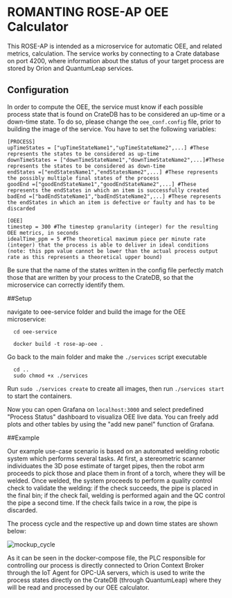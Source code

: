 # ROMANTING ROSE-AP OEE Calculator


This ROSE-AP is intended as a microservice for automatic OEE, and related metrics, calculation. The service works by connecting to a Crate database on port 4200, where information about the status of your target process are stored by Orion and QuantumLeap services.


## Configuration

In order to compute the OEE, the service must know if each possible process state that is found on CrateDB has to be considered an up-time or a down-time state. To do so, please change the `oee_conf.config` file, prior to building the image of the service. You have to set the following variables:

```
[PROCESS]
upTimeStates = ["upTimeStateName1","upTimeStateName2",...] #These represents the states to be considered as up-time
downTimeStates = ["downTimeStateName1","downTimeStateName2",...]#These represents the states to be considered as down-time
endStates =["endStatesName1","endStatesName2",...] #These represents the possibly multiple final states of the process
goodEnd =["goodEndStateName1","goodEndStateName2",...] #These represents the endStates in which an item is successfully created
badEnd =["badEndStateName1","badEndStateName2",...] #These represents the endStates in which an item is defective or faulty and has to be discarded

[OEE]
timestep = 300 #The timestep granularity (integer) for the resulting OEE metrics, in seconds
idealTime_ppm = 5 #The theoretical maximum piece per minute rate (integer) that the process is able to deliver in ideal conditions (note: this ppm value cannot be lower than the actual process output rate as this represents a theoretical upper bound) 
```

Be sure that the name of the states written in the config file perfectly match those that are written by your process to the CrateDB, so that the microservice can correctly identify them.

##Setup

navigate to oee-service folder and build the image for the OEE microservice:

```
  cd oee-service

  docker build -t rose-ap-oee .
```
Go back to the main folder and make the `./services` script executable
```
  cd ..
  sudo chmod +x ./services
```
Run  `sudo ./services create` to create all images, then run `./services start` to start the containers.

Now you can open Grafana on `localhost:3000` and select predefined "Process Status" dashboard to visualiza OEE live data. You can freely add plots and other tables by using the "add new panel" function of Grafana.

##Example

Our example use-case scenario is based on an automated welding robotic system which performs several tasks. At first, a stereometric scanner individuates the 3D pose estimate of target pipes, then the robot arm proceeds to pick those and place them in front of a torch, where they will be welded. Once welded, the system proceeds to perform a quality control check to validate the welding: if the check succeeds, the pipe is placed in the final bin; if the check fail, welding is performed again and the QC control the pipe a second time. If the check fails twice in a row, the pipe is discarded. 

The process cycle and the respective up and down time states are shown below:

![mockup_cycle](https://user-images.githubusercontent.com/35039520/185942765-a7667e8e-95bb-45d6-b462-54c7703aeb46.png)

As it can be seen in the docker-compose file, the PLC responsible for controlling our process is directly connected to Orion Context Broker through the IoT Agent for OPC-UA servers, which is used to write the process states directly on the CrateDB (through QuantumLeap) where they will be read and processed by our OEE calculator. 

